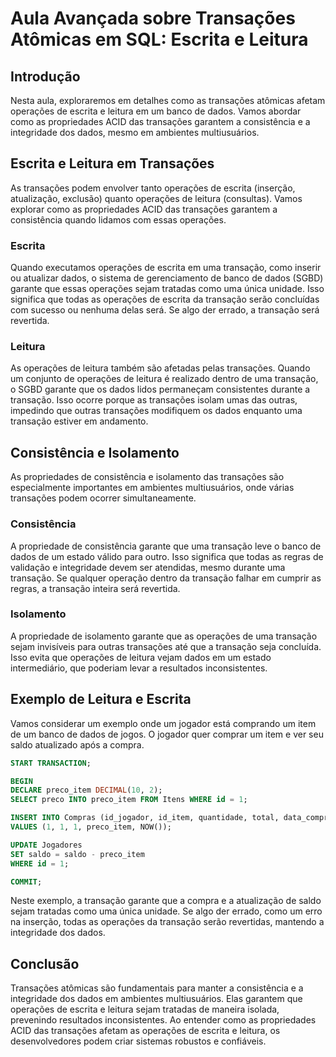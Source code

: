 # Aula Avançada sobre Transações Atômicas em SQL: Escrita e Leitura

## Introdução

Nesta aula, exploraremos em detalhes como as transações atômicas afetam operações de escrita e leitura em um banco de dados. Vamos abordar como as propriedades ACID das transações garantem a consistência e a integridade dos dados, mesmo em ambientes multiusuários.

## Escrita e Leitura em Transações

As transações podem envolver tanto operações de escrita (inserção, atualização, exclusão) quanto operações de leitura (consultas). Vamos explorar como as propriedades ACID das transações garantem a consistência quando lidamos com essas operações.

### Escrita

Quando executamos operações de escrita em uma transação, como inserir ou atualizar dados, o sistema de gerenciamento de banco de dados (SGBD) garante que essas operações sejam tratadas como uma única unidade. Isso significa que todas as operações de escrita da transação serão concluídas com sucesso ou nenhuma delas será. Se algo der errado, a transação será revertida.

### Leitura

As operações de leitura também são afetadas pelas transações. Quando um conjunto de operações de leitura é realizado dentro de uma transação, o SGBD garante que os dados lidos permaneçam consistentes durante a transação. Isso ocorre porque as transações isolam umas das outras, impedindo que outras transações modifiquem os dados enquanto uma transação estiver em andamento.

## Consistência e Isolamento

As propriedades de consistência e isolamento das transações são especialmente importantes em ambientes multiusuários, onde várias transações podem ocorrer simultaneamente.

### Consistência

A propriedade de consistência garante que uma transação leve o banco de dados de um estado válido para outro. Isso significa que todas as regras de validação e integridade devem ser atendidas, mesmo durante uma transação. Se qualquer operação dentro da transação falhar em cumprir as regras, a transação inteira será revertida.

### Isolamento

A propriedade de isolamento garante que as operações de uma transação sejam invisíveis para outras transações até que a transação seja concluída. Isso evita que operações de leitura vejam dados em um estado intermediário, que poderiam levar a resultados inconsistentes.

## Exemplo de Leitura e Escrita

Vamos considerar um exemplo onde um jogador está comprando um item de um banco de dados de jogos. O jogador quer comprar um item e ver seu saldo atualizado após a compra.

```sql
START TRANSACTION;

BEGIN
DECLARE preco_item DECIMAL(10, 2);
SELECT preco INTO preco_item FROM Itens WHERE id = 1;

INSERT INTO Compras (id_jogador, id_item, quantidade, total, data_compra)
VALUES (1, 1, 1, preco_item, NOW());

UPDATE Jogadores
SET saldo = saldo - preco_item
WHERE id = 1;

COMMIT;
```

Neste exemplo, a transação garante que a compra e a atualização de saldo sejam tratadas como uma única unidade. Se algo der errado, como um erro na inserção, todas as operações da transação serão revertidas, mantendo a integridade dos dados.

## Conclusão

Transações atômicas são fundamentais para manter a consistência e a integridade dos dados em ambientes multiusuários. Elas garantem que operações de escrita e leitura sejam tratadas de maneira isolada, prevenindo resultados inconsistentes. Ao entender como as propriedades ACID das transações afetam as operações de escrita e leitura, os desenvolvedores podem criar sistemas robustos e confiáveis.
